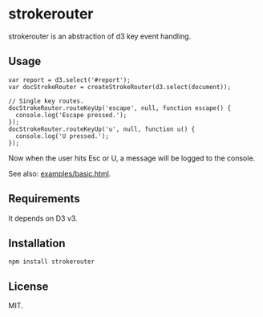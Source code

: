 strokerouter
============

strokerouter is an abstraction of d3 key event handling.

Usage
-----

    var report = d3.select('#report');
    var docStrokeRouter = createStrokeRouter(d3.select(document));

    // Single key routes.
    docStrokeRouter.routeKeyUp('escape', null, function escape() {
      console.log('Escape pressed.');
    });
    docStrokeRouter.routeKeyUp('u', null, function u() {
      console.log('U pressed.');
    });


Now when the user hits Esc or U, a message will be logged to the console.

See also: [examples/basic.html](http://jimkang.com/strokerouter/examples/basic.html).

Requirements
------------
It depends on D3 v3.

Installation
------------

    npm install strokerouter


License
-------

MIT.

